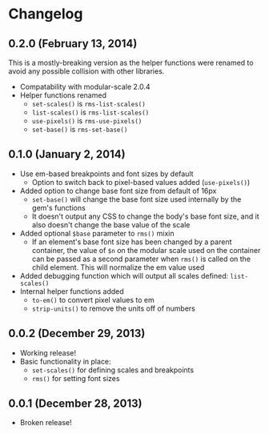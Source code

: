 # Changelog

## 0.2.0 (February 13, 2014)

This is a mostly-breaking version as the helper functions were renamed to avoid any possible collision with other libraries.

- Compatability with modular-scale 2.0.4
- Helper functions renamed
    - `set-scales()` is `rms-list-scales()`
    - `list-scales()` is `rms-list-scales()`
    - `use-pixels()` is `rms-use-pixels()`
    - `set-base()` is `rms-set-base()`

## 0.1.0 (January 2, 2014)

- Use em-based breakpoints and font sizes by default
    - Option to switch back to pixel-based values added (`use-pixels()`)
- Added option to change base font size from default of 16px
    - `set-base()` will change the base font size used internally by the gem's functions
    -  It doesn't output any CSS to change the body's base font size, and it also doesn't change the base value of the scale
- Added optional `$base` parameter to `rms()` mixin
    - If an element's base font size has been changed by a parent container, the value of `$n` on the modular scale used on the container can be passed as a second parameter when `rms()` is called on the child element. This will normalize the em value used
- Added debugging function which will output all scales defined: `list-scales()`
- Internal helper functions added
    - `to-em()` to convert pixel values to em
    - `strip-units()` to remove the units off of numbers

## 0.0.2 (December 29, 2013)

- Working release!
- Basic functionality in place:
    - `set-scales()` for defining scales and breakpoints
    - `rms()` for setting font sizes

## 0.0.1 (December 28, 2013)

- Broken release!